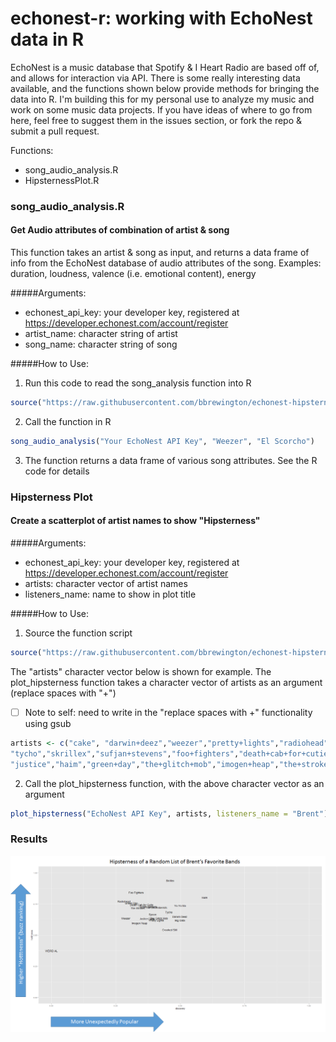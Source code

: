 # echonest-r: working with EchoNest data in R

EchoNest is a music database that Spotify & I Heart Radio are based off of, and allows for interaction via API.  There is some really interesting data available, and the functions shown below provide methods for bringing the data into R.  I'm building this for my personal use to analyze my music and work on some music data projects.  If you have ideas of where to go from here, feel free to suggest them in the issues section, or fork the repo & submit a pull request.

Functions:
* song_audio_analysis.R
* HipsternessPlot.R

### song_audio_analysis.R
#### Get Audio attributes of combination of artist & song
This function takes an artist & song as input, and returns a data frame of info from the EchoNest database of audio attributes of the song.  Examples: duration, loudness, valence (i.e. emotional content), energy

#####Arguments:
* echonest_api_key: your developer key, registered at https://developer.echonest.com/account/register
* artist_name: character string of artist
* song_name: character string of song

#####How to Use:
1. Run this code to read the song_analysis function into R
  ```R
  source("https://raw.githubusercontent.com/bbrewington/echonest-hipsterness-plot/master/song_audio_analysis.R")
  ```
  
2. Call the function in R
  ```R
  song_audio_analysis("Your EchoNest API Key", "Weezer", "El Scorcho")
  ```
3. The function returns a data frame of various song attributes.  See the R code for details

### Hipsterness Plot
#### Create a scatterplot of artist names to show "Hipsterness"

#####Arguments:
* echonest_api_key: your developer key, registered at https://developer.echonest.com/account/register
* artists: character vector of artist names
* listeners_name: name to show in plot title

#####How to Use:
1. Source the function script
  ```R
  source("https://raw.githubusercontent.com/bbrewington/echonest-hipsterness-plot/master/HipsternessPlot.R")
  ```

  The "artists" character vector below is shown for example.  The plot_hipsterness function takes a character vector of artists as an   argument (replace spaces with "+")
  - [ ] Note to self: need to write in the "replace spaces with +" functionality using gsub

  ```R
  artists <- c("cake", "darwin+deez","weezer","pretty+lights","radiohead","yo+yo+ma","big+data",
  "tycho","skrillex","sufjan+stevens","foo+fighters","death+cab+for+cutie","the+decemberists",
  "justice","haim","green+day","the+glitch+mob","imogen+heap","the+strokes","crooked+still","spoon")
  ```

2. Call the plot_hipsterness function, with the above character vector as an argument
  ```R
  plot_hipsterness("EchoNest API Key", artists, listeners_name = "Brent")
  ```

### Results
![Example HipsterPlot](HipsternessPlot_annotated.png?raw=true)
